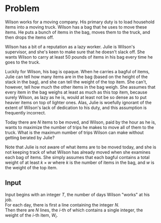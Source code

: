 # Problem

Wilson works for a moving company. His primary duty is to load household items into a moving truck. Wilson has a bag that he uses to move these items. He puts a bunch of items in the bag, moves them to the truck, and then drops the items off.

Wilson has a bit of a reputation as a lazy worker. Julie is Wilson's supervisor, and she's keen to make sure that he doesn't slack off. She wants Wilson to carry at least 50 pounds of items in his bag every time he goes to the truck.

Luckily for Wilson, his bag is opaque. When he carries a bagful of items, Julie can tell how many items are in the bag (based on the height of the stack in the bag), and she can tell the weight of the top item. She can't, however, tell how much the other items in the bag weigh. She assumes that every item in the bag weighs at least as much as this top item, because surely Wilson, as lazy as he is, would at least not be so dense as to put heavier items on top of lighter ones. Alas, Julie is woefully ignorant of the extent of Wilson's lack of dedication to his duty, and this assumption is frequently incorrect.

Today there are $N$ items to be moved, and Wilson, paid by the hour as he is, wants to maximize the number of trips he makes to move all of them to the truck. What is the maximum number of trips Wilson can make without getting berated by Julie?

Note that Julie is not aware of what items are to be moved today, and she is not keeping track of what Wilson has already moved when she examines each bag of items. She simply assumes that each bagful contains a total weight of at least $k \times w$ where $k$ is the number of items in the bag, and $w$ is the weight of the top item.

## Input

Input begins with an integer $T$, the number of days Wilson "works" at his job.  
For each day, there is first a line containing the integer $N$.  
Then there are $N$ lines, the $i$-th of which contains a single integer, the weight of the $i$-th item, $W_i$.
